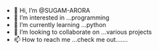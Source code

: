 - 👋 Hi, I’m @SUGAM-ARORA
- 👀 I’m interested in ...programming
- 🌱 I’m currently learning ...python
- 💞️ I’m looking to collaborate on ...various projects 
- 📫 How to reach me ...check me out.......

<!---
SUGAM-ARORA/SUGAM-ARORA is a ✨ special ✨ repository because its `README.md` (this file) appears on your GitHub profile.
You can click the Preview link to take a look at your changes.
--->
